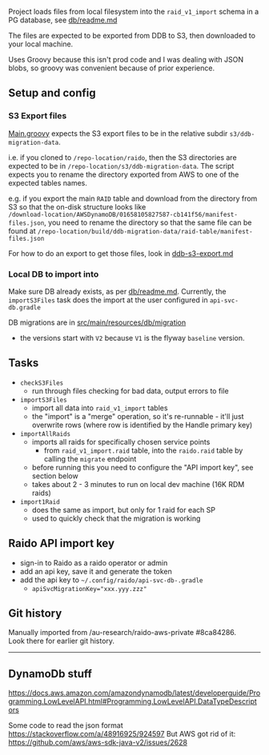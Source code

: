
Project loads files from local filesystem into the `raid_v1_import` schema in 
a PG database, see [db/readme.md](../../db/readme.md)

The files are expected to be exported from DDB to S3, then downloaded to your
local machine.

Uses Groovy because this isn't prod code and I was dealing with JSON blobs,
so groovy was convenient because of prior experience.


## Setup and config

### S3 Export files

[Main.groovy](./src/main/groovy/raid/ddb_migration/Main.groovy) expects the 
S3 export files to be in the relative subdir `s3/ddb-migration-data`.

i.e. if you cloned to `/repo-location/raido`, then the S3 directories are 
expected to be in `/repo-location/s3/ddb-migration-data`.
The script expects you to rename the directory exported from AWS to one of
the expected tables names.

e.g. if you export the main `RAID` table and download from the directory from
S3 so that the on-disk structure looks like  
`/download-location/AWSDynamoDB/01658105827587-cb141f56/manifest-files.json`,
you need to rename the directory so that the same file can be found at
`/repo-location/build/ddb-migration-data/raid-table/manifest-files.json`

For how to do an export to get those files, look in 
[ddb-s3-export.md](./doc/ddb-s3-export.md)

### Local DB to import into

Make sure DB already exists, as per [db/readme.md](../../db/readme.md).
Currently, the `importS3Files` task does the import at the user configured
in `api-svc-db.gradle`

DB migrations are in 
[src/main/resources/db/migration](./src/main/resources/db/migration)
 - the versions start with `V2` because `V1` is the flyway `baseline` version.

## Tasks

* `checkS3Files`
  * run through files checking for bad data, output errors to file 
* `importS3Files`
  * import all data into `raid_v1_import` tables
  * the "import" is a "merge" operation, so it's re-runnable - it'll just 
  overwrite rows (where row is identified by the Handle primary key)
* `importAllRaids`
  * imports all raids for specifically chosen service points
    * from `raid_v1_import.raid` table, into the `raido.raid` table by 
      calling the `migrate` endpoint
  * before running this you need to configure the "API import key", see 
    section below 
  * takes about 2 - 3 minutes to run on local dev machine (16K RDM raids) 
* `import1Raid`
  * does the same as import, but only for 1 raid for each SP
  * used to quickly check that the migration is working


## Raido API import key

* sign-in to Raido as a raido operator or admin
* add an api key, save it and generate the token
* add the api key to `~/.config/raido/api-svc-db-.gradle`
  * `apiSvcMigrationKey="xxx.yyy.zzz"`

## Git history

Manually imported from /au-research/raido-aws-private #8ca84286.  
Look there for earlier git history.


----


## DynamoDb stuff

https://docs.aws.amazon.com/amazondynamodb/latest/developerguide/Programming.LowLevelAPI.html#Programming.LowLevelAPI.DataTypeDescriptors


Some code to read the json format
https://stackoverflow.com/a/48916925/924597
But AWS got rid of it:
https://github.com/aws/aws-sdk-java-v2/issues/2628
